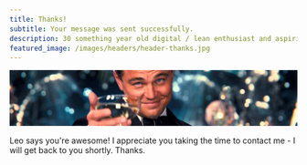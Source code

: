 ```yaml
---
title: Thanks!
subtitle: Your message was sent successfully.
description: 30 something year old digital / lean enthusiast and aspiring chef. 15+ years experience in operations, digitalization, cost reduction and project management.
featured_image: /images/headers/header-thanks.jpg
---
```


![](/images/headers/header-thanks.jpg)

Leo says you're awesome!
I appreciate you taking the time to contact me - I will get back to you shortly.
Thanks.